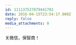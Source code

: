 ```yaml
---
id: 111137527879441702
date: 2016-04-15T23:54:17.000Z
reply: false
media_attachments: 0
---
```


关微信，保智商！

